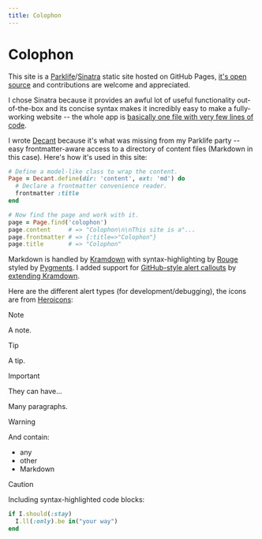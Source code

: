 ```yaml
---
title: Colophon
---
```

# Colophon

This site is a [Parklife](https://github.com/benpickles/parklife)/[Sinatra](https://sinatrarb.com) static site hosted on GitHub Pages, [it's open source](https://github.com/benpickles/parklife.dev) and contributions are welcome and appreciated.

I chose Sinatra because it provides an awful lot of useful functionality out-of-the-box and its concise syntax makes it incredibly easy to make a fully-working website -- the whole app is [basically one file with very few lines of code](https://github.com/benpickles/parklife.dev/blob/main/app.rb).

I wrote [Decant](https://github.com/benpickles/decant) because it's what was missing from my Parklife party -- easy frontmatter-aware access to a directory of content files (Markdown in this case). Here's how it's used in this site:

```ruby
# Define a model-like class to wrap the content.
Page = Decant.define(dir: 'content', ext: 'md') do
  # Declare a frontmatter convenience reader.
  frontmatter :title
end

# Now find the page and work with it.
page = Page.find('colophon')
page.content     # => "Colophon\n\nThis site is a"...
page.frontmatter # => {:title=>"Colophon"}
page.title       # => "Colophon"
```

Markdown is handled by [Kramdown](https://kramdown.gettalong.org) with syntax-highlighting by [Rouge](https://rouge.jneen.net) styled by [Pygments](https://github.com/richleland/pygments-css/blob/master/default.css). I added support for [GitHub-style alert callouts](https://docs.github.com/en/get-started/writing-on-github/getting-started-with-writing-and-formatting-on-github/basic-writing-and-formatting-syntax#alerts) by [extending Kramdown](https://github.com/benpickles/parklife.dev/blob/main/lib/kramdown_enhancements.rb).

Here are the different alert types (for development/debugging), the icons are from [Heroicons](https://heroicons.com):

> [!NOTE]
> A note.

> [!TIP]
> A tip.

> [!IMPORTANT]
> They can have...
>
> Many paragraphs.

> [!WARNING]
> And contain:
>
> - any
> - other
> - Markdown

> [!CAUTION]
> Including syntax-highlighted code blocks:
>
> ```ruby
> if I.should(:stay)
>   I.ll(:only).be in("your way")
> end
> ```
